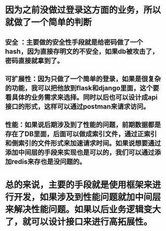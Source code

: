 # 因为之前没做过登录这方面的业务，所以就做了一个简单的判断
## 安全 ：主要做的安全性手段就是给密码做了一个hash，因为直接存明文的不安全，如果db被攻击了，密码直接就拿到了。
## 可扩展性：因为只做了一个简单的登录，如果是很复杂的功能，我可以把他放到flask和django里面，这个要看具体的业务需求来选择。同时以后也可以设计成api接口的形式，这样可以通过postman来请求访问。
## 性能：如果说后期涉及到了性能的问题，前期数据都是存在了DB里面，后面可以做成索引文件，通过正索引和倒索引的文件形式来加速请求时间。如果说想要通过添加中间层的手段来实现也是可以的，我们可以通过添加redis来存也是没问题的。

# 总的来说，主要的手段就是使用框架来进行开发，如果涉及到性能问题就加中间层来解决性能问题。如果以后业务逻辑变大了，就可以设计接口来进行高拓展性。
